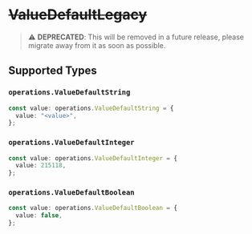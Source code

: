 # ~~ValueDefaultLegacy~~

> :warning: **DEPRECATED**: This will be removed in a future release, please migrate away from it as soon as possible.


## Supported Types

### `operations.ValueDefaultString`

```typescript
const value: operations.ValueDefaultString = {
  value: "<value>",
};
```

### `operations.ValueDefaultInteger`

```typescript
const value: operations.ValueDefaultInteger = {
  value: 215118,
};
```

### `operations.ValueDefaultBoolean`

```typescript
const value: operations.ValueDefaultBoolean = {
  value: false,
};
```

